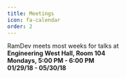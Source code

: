 ```yaml
---
title: Meetings
icon: fa-calendar
order: 2
---
```


<style>
    strong {
        font-weight: 700;
    }
</style>

RamDev meets most weeks for talks at  
**Engineering West Hall, Room 104**  
**Mondays, 5:00 PM - 6:00 PM**    
**01/29/18 - 05/30/18**
